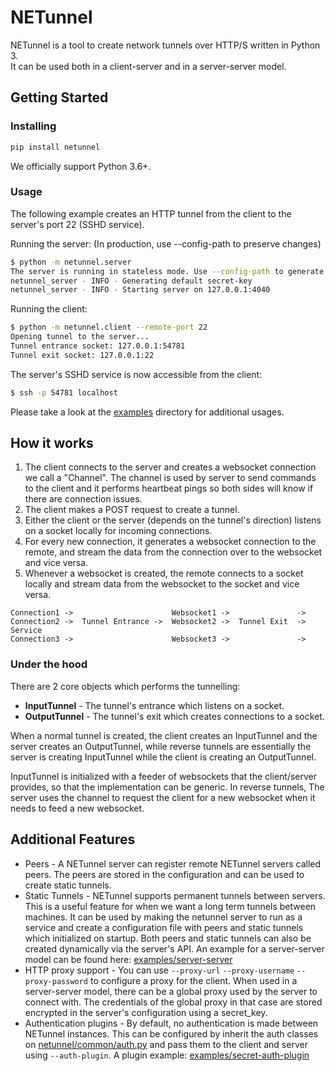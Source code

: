 # NETunnel
NETunnel is a tool to create network tunnels over HTTP/S written in Python 3.\
It can be used both in a client-server and in a server-server model. 

## Getting Started

### Installing
```bash
pip install netunnel
```
We officially support Python 3.6+.

### Usage
The following example creates an HTTP tunnel from the client to the server's port 22 (SSHD service).

Running the server: (In production, use --config-path to preserve changes)
```bash
$ python -m netunnel.server
The server is running in stateless mode. Use --config-path to generate a config file
netunnel_server - INFO - Generating default secret-key
netunnel_server - INFO - Starting server on 127.0.0.1:4040
```

Running the client:
```bash
$ python -m netunnel.client --remote-port 22
Opening tunnel to the server...
Tunnel entrance socket: 127.0.0.1:54781
Tunnel exit socket: 127.0.0.1:22
```

The server's SSHD service is now accessible from the client:
```bash
$ ssh -p 54781 localhost
```

Please take a look at the [examples](examples) directory for additional usages.

## How it works
1. The client connects to the server and creates a websocket connection we call a "Channel". The channel
is used by server to send commands to the client and it performs heartbeat pings so both sides will know
if there are connection issues.
2. The client makes a POST request to create a tunnel.
3. Either the client or the server (depends on the tunnel's direction) listens on a socket locally
for incoming connections.
4. For every new connection, it generates a websocket connection to the remote, and stream the data
from the connection over to the websocket and vice versa.
5. Whenever a websocket is created, the remote connects to a socket locally and stream data from the
websocket to the socket and vice versa.

```
Connection1 ->                      Websocket1 ->               ->
Connection2 ->  Tunnel Entrance ->  Websocket2 ->  Tunnel Exit  -> Service
Connection3 ->                      Websocket3 ->               ->
```

### Under the hood
There are 2 core objects which performs the tunnelling:

- **InputTunnel** - The tunnel's entrance which listens on a socket.
- **OutputTunnel** - The tunnel's exit which creates connections to a socket.

When a normal tunnel is created, the client creates an InputTunnel and the server creates
an OutputTunnel, while reverse tunnels are essentially the server is creating InputTunnel while
the client is creating an OutputTunnel.

InputTunnel is initialized with a feeder of websockets that the client/server provides, so
that the implementation can be generic. In reverse tunnels, The server uses the channel to request
the client for a new websocket when it needs to feed a new websocket.

## Additional Features
* Peers - A NETunnel server can register remote NETunnel servers called peers. The peers are stored in the
configuration and can be used to create static tunnels.
* Static Tunnels - NETunnel supports permanent tunnels between servers. This is a useful feature
for when we want a long term tunnels between machines. It can be used by making the netunnel server to run as a service
and create a configuration file with peers and static tunnels which initialized on startup. Both peers and static tunnels
can also be created dynamically via the server's API.
An example for a server-server model can be found here: [examples/server-server](examples/server-server)
* HTTP proxy support - You can use `--proxy-url` `--proxy-username` `--proxy-password` to configure a proxy
for the client. When used in a server-server model, there can be a global proxy used by the server to connect with.
The credentials of the global proxy in that case are stored encrypted in the server's configuration using a secret_key.
* Authentication plugins - By default, no authentication is made between NETunnel instances.
This can be configured by inherit the auth classes on [netunnel/common/auth.py](netunnel/common/auth.py) and pass them
to the client and server using `--auth-plugin`. A plugin example: [examples/secret-auth-plugin](examples/secret-auth-plugin)
